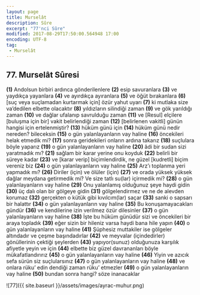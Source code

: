 ```yaml
---
layout: page
title: Murselât
description: Sûre
excerpt: "77'nci Sûre"
modified: 2017-08-29T17:50:00.564948 17:00
encoding: UTF-8
tag: 
 - Murselât
---
```


## 77. Murselât Sûresi

**(1)** Andolsun birbiri ardınca gönderilenlere 
**(2)** esip savuranlara
**(3)** ve yaydıkça yayanlara
**(4)** ve ayırdıkça ayıranlara
**(5)** ve öğüt bırakanlara
**(6)** [suç veya suçlamadan kurtarmak için] özür yahut uyarı
**(7)** ki mutlaka size va’dedilen elbette olacaktır
**(8)** yıldızların silindiği zaman
**(9)** ve gök yarıldığı zaman
**(10)** ve dağlar ufalanıp savrulduğu zaman 
**(11)** ve [Resul] elçilere [buluşma için bir] vakit belirlendiği zaman 
**(12)** [belirlenen vakitli] günün hangisi için ertelenmiştir?
**(13)** hüküm günü için
**(14)** hüküm günü nedir nereden? bileceksin
**(15)** o gün yalanlayanların vay haline
**(16)** öncekileri helak etmedik mi?
**(17)** sonra geridekileri onların ardına takarız 
**(18)** suçlulara böyle yaparız
**(19)** o gün yalanlayanların vay haline 
**(20)** âdi bir sudan sizi yaratmadık mı?
**(21)** sağlam bir karar yerine onu koyduk
**(22)** belirli bir süreye kadar
**(23)** ve [karar verip] biçimlendirdik, ne güzel [kudretli] biçim vereniz biz
**(24)** o gün yalanlayanların vay haline
**(25)** Arz’ı toplanma yeri yapmadık mı?
**(26)** Diriler (için) ve ölüler (için)
**(27)** ve orada yüksek yüksek dağlar meydana getirmedik mi? Ve size tatlı su(lar) içirmedik mi?
**(28)** o gün yalanlayanların vay haline
**(29)** Onu yalanlamış olduğunuz şeye haydi gidin
**(30)** üç dalı olan bir gölgeye gidin
**(31)** gölgelendirmez ve ne de alevden korumaz
**(32)** gerçekten o kütük gibi kıvılcım(lar) saçar
**(33)** sanki o sapsarı bir halattır
**(34)** o gün yalanlayanların vay haline
**(35)** Bu konuşamayacakları gündür
**(36)** ve kendilerine izin verilmez özür dilesinler
**(37)** o gün yalanlayanların vay haline
**(38)** İşte bu hüküm günüdür sizi ve öncekileri bir araya topladık 
**(39)** eğer sizin bir hileniz varsa haydi bana hile yapın
**(40)** o gün yalanlayanların vay haline
**(41)** Şüphesiz muttakiler ise gölgeler altındadır ve çeşme başındadırlar	
**(42)** ve meyvalar (içindedirler) gönüllerinin çektiği şeylerden
**(43)** yapıyor(sunuz) olduğunuza karşılık afiyetle yeyin ve için 
**(44)** elbette biz güzel davrananları böyle mükafatlandırırız
**(45)** o gün yalanlayanların vay haline
**(46)** Yiyin ve azıcık sefa sürün siz suçlularsınız
**(47)** o gün yalanlayanların vay haline
**(48)** ve onlara rüku’ edin dendiği zaman rüku’ etmezler
**(49)** o gün yalanlayanların vay haline
**(50)** bundan sonra hangi? söze inanacaklar

![77]({{ site.baseurl }}/assets/images/ayrac-muhur.png)
